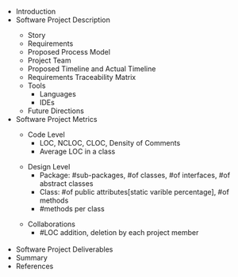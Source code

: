 <ul>
<li>Introduction</li>
<li>Software Project Description</li>
  <ul>
  <li>Story</li>
  <li>Requirements</li> 
  <li>Proposed Process Model</li>
  <li>Project Team</li>
  <li>Proposed Timeline and Actual Timeline</li>
  <li>Requirements Traceability Matrix</li>
  <li>Tools
      <ul>
      <li>Languages</li>
      <li>IDEs</li>
      </ul>
  </li>
  <li>Future Directions</li>
  </ul>
<li>Software Project Metrics</li>
  <ul>
  <li>Code Level
      <ul><li>LOC, NCLOC, CLOC, Density of Comments</li>
      <li>Average LOC in a class</li></ul>
  </li></ul>
  <ul>
  <li>Design Level
	    <ul><li>Package: #sub-packages, #of classes, #of interfaces, #of abstract classes</li>
          <li>Class: #of public attributes[static varible percentage], #of methods </li>
          <li>#methods per class</li></ul>
   </li></ul>
   <ul>
   <li>Collaborations
	   <ul><li>#LOC addition, deletion by each project member</li></ul>
   </li></ul>
   <br/>
<li>Software Project Deliverables</li>
<li>Summary</li>
<li>References</li>
</ul>
